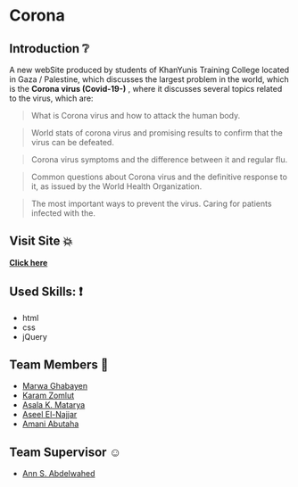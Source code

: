 # Corona

## Introduction :grey_question:
A new webSite produced by students of KhanYunis Training College located in Gaza / Palestine, which discusses the largest problem in the world, which is the **Corona virus (Covid-19-)** , where it discusses several topics related to the virus, which are:

> What is Corona virus and how to attack the human body.

> World stats of corona virus and promising results to confirm that the virus can be defeated.

> Corona virus symptoms and the difference between it and regular flu.

> Common questions about Corona virus and the definitive response to it, as issued by the World Health Organization.

> The most important ways to prevent the virus.
Caring for patients infected with the.


 ## Visit Site :boom:
 
 **[Click here](https://e-business-team.github.io/Corona/)**


## Used Skills: :exclamation:

- html
- css
- jQuery
 

 ## Team Members :clap:

- [Marwa Ghabayen](https://github.com/Marwa-Ghabayen)
- [Karam Zomlut](https://github.com/karam-zomlut)
- [Asala K. Matarya](https://github.com/AsalaKM)
- [Aseel El-Najjar](https://github.com/aseelalnajar2001)
- [Amani Abutaha](https://github.com/Amani-abt)

 ## Team Supervisor :relaxed:

 - [ Ann S. Abdelwahed ](https://github.com/AnnSaid)
